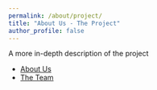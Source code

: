 ```yaml
---
permalink: /about/project/
title: "About Us - The Project"
author_profile: false
---
```


A more in-depth description of the project

* [About Us](../)
* [The Team](../team)